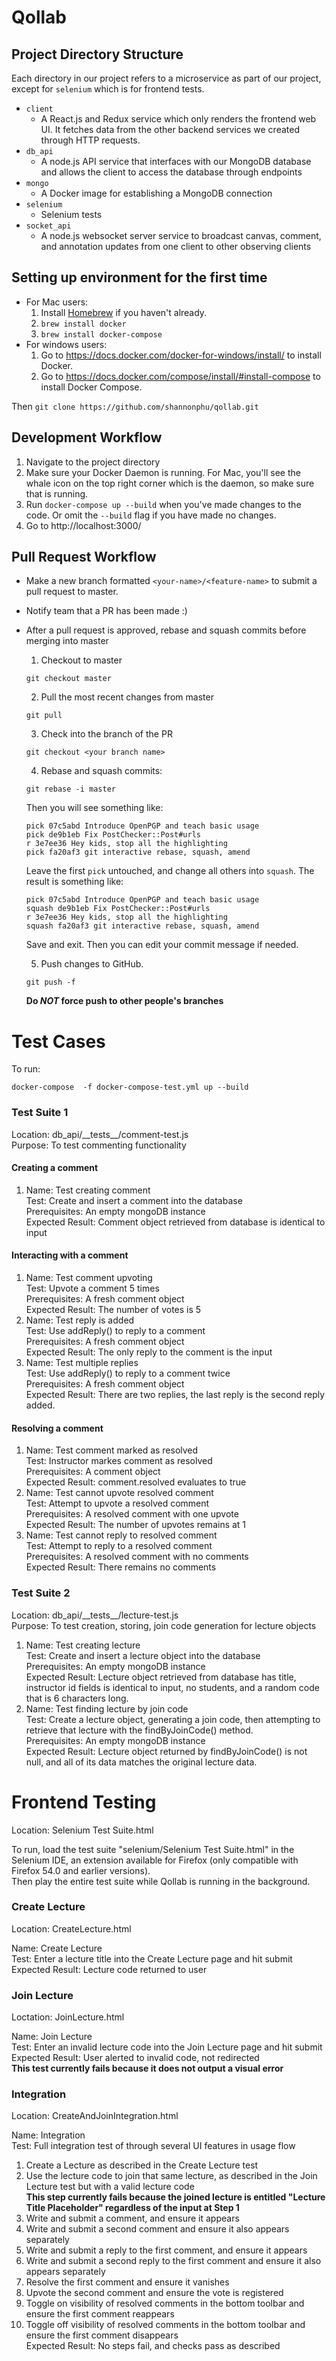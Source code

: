 # Qollab

## Project Directory Structure
Each directory in our project refers to a microservice as part of our project, except for `selenium` which is for frontend tests. 
* `client`
  - A React.js and Redux service which only renders the frontend web UI. It fetches data from the other backend services we created through HTTP requests.
* `db_api`
  - A node.js API service that interfaces with our MongoDB database and allows the client to access the database through endpoints
* `mongo`
  - A Docker image for establishing a MongoDB connection
* `selenium`
  - Selenium tests
* `socket_api`
  - A node.js websocket server service to broadcast canvas, comment, and annotation updates from one client to other observing clients

## Setting up environment for the first time
* For Mac users:
  1. Install [Homebrew](https://brew.sh/) if you haven't already. 
  2. `brew install docker`
  3. `brew install docker-compose`
* For windows users:
  1. Go to https://docs.docker.com/docker-for-windows/install/ to install Docker.
  2. Go to https://docs.docker.com/compose/install/#install-compose to install Docker Compose.

Then `git clone https://github.com/shannonphu/qollab.git`

## Development Workflow
1. Navigate to the project directory
2. Make sure your Docker Daemon is running. For Mac, you'll see the whale icon on the top right corner which is the daemon, so make sure that is running.
3. Run `docker-compose up --build` when you've made changes to the code. Or omit the `--build` flag if you have made no changes.
4. Go to http://localhost:3000/

## Pull Request Workflow
* Make a new branch formatted `<your-name>/<feature-name>` to submit a pull request to master.
* Notify team that a PR has been made :)
* After a pull request is approved, rebase and squash commits before merging into master
    1. Checkout to master
    
    ```shell
    git checkout master
    ```
    2. Pull the most recent changes from master
    
    ```shell
    git pull
    ```

    3. Check into the branch of the PR

    ```shell
    git checkout <your branch name>
    ```

    4. Rebase and squash commits:

    ```shell
    git rebase -i master
    ```

    Then you will see something like:

    ```shell
    pick 07c5abd Introduce OpenPGP and teach basic usage
    pick de9b1eb Fix PostChecker::Post#urls
    r 3e7ee36 Hey kids, stop all the highlighting
    pick fa20af3 git interactive rebase, squash, amend
    ```

    Leave the first `pick` untouched, and change all others into `squash`. The result is something like:
      
    ```shell
    pick 07c5abd Introduce OpenPGP and teach basic usage
    squash de9b1eb Fix PostChecker::Post#urls
    r 3e7ee36 Hey kids, stop all the highlighting
    squash fa20af3 git interactive rebase, squash, amend
    ```

    Save and exit. Then you can edit your commit message if needed.

    5. Push changes to GitHub.

    ```shell
    git push -f
    ```
    **Do _NOT_ force push to other people's branches**
    
    
# Test Cases #
To run:
```
docker-compose  -f docker-compose-test.yml up --build
```
### Test Suite 1 ###
Location: db_api/\_\_tests\_\_/comment-test.js <br />
Purpose: To test commenting functionality
#### Creating a comment ####
1. Name: Test creating comment <br />
   Test: Create and insert a comment into the database <br />
   Prerequisites: An empty mongoDB instance <br />
   Expected Result: Comment object retrieved from database is identical to input <br />

#### Interacting with a comment ####
1. Name: Test comment upvoting <br />
   Test: Upvote a comment 5 times <br />
   Prerequisites: A fresh comment object <br />
   Expected Result: The number of votes is 5 <br />
2. Name: Test reply is added <br />
   Test: Use addReply() to reply to a comment <br />
   Prerequisites: A fresh comment object <br />
   Expected Result: The only reply to the comment is the input <br />
3. Name: Test multiple replies <br />
   Test: Use addReply() to reply to a comment twice <br />
   Prerequisites: A fresh comment object <br />
   Expected Result: There are two replies, the last reply is the second reply added. <br />

#### Resolving a comment ####
1. Name: Test comment marked as resolved <br />
   Test: Instructor markes comment as resolved <br />
   Prerequisites: A comment object <br />
   Expected Result: comment.resolved evaluates to true <br />
2. Name: Test cannot upvote resolved comment <br />
   Test: Attempt to upvote a resolved comment <br />
   Prerequisites: A resolved comment with one upvote <br />
   Expected Result: The number of upvotes remains at 1  <br />
3. Name: Test cannot reply to resolved comment <br />
   Test: Attempt to reply to a resolved comment <br />
   Prerequisites: A resolved comment with no comments <br />
   Expected Result: There remains no comments <br />


### Test Suite 2 ###
Location: db_api/\_\_tests\_\_/lecture-test.js <br />
Purpose: To test creation, storing, join code generation for lecture objects

1. Name: Test creating lecture <br />
   Test: Create and insert a lecture object into the database <br />
   Prerequisites: An empty mongoDB instance <br />
   Expected Result: Lecture object retrieved from database has title, instructor id fields is identical to input, no students, and a random code that is 6 characters long. <br />
2. Name: Test finding lecture by join code <br />
   Test: Create a lecture object, generating a join code, then attempting to retrieve that lecture with the findByJoinCode() method. <br />
   Prerequisites: An empty mongoDB instance <br />
   Expected Result: Lecture object returned by findByJoinCode() is not null, and all of its data matches the original lecture data.

# Frontend Testing #
Location: Selenium Test Suite.html

To run, load the test suite "selenium/Selenium Test Suite.html" in the Selenium IDE, an extension available for Firefox (only compatible with Firefox 54.0 and earlier versions). <br />
Then play the entire test suite while Qollab is running in the background.

### Create Lecture ###
Location: CreateLecture.html

Name: Create Lecture <br />
Test: Enter a lecture title into the Create Lecture page and hit submit <br />
Expected Result: Lecture code returned to user

### Join Lecture ###
Loctation: JoinLecture.html

Name: Join Lecture <br />
Test: Enter an invalid lecture code into the Join Lecture page and hit submit <br />
Expected Result: User alerted to invalid code, not redirected <br />
**This test currently fails because it does not output a visual error**

### Integration ###
Location: CreateAndJoinIntegration.html

Name: Integration <br />
Test: Full integration test of through several UI features in usage flow <br />
1. Create a Lecture as described in the Create Lecture test
2. Use the lecture code to join that same lecture, as described in the Join Lecture test but with a valid lecture code<br />
**This step currently fails because the joined lecture is entitled "Lecture Title Placeholder" regardless of the input at Step 1**
3. Write and submit a comment, and ensure it appears
4. Write and submit a second comment and ensure it also appears separately
5. Write and submit a reply to the first comment, and ensure it appears
6. Write and submit a second reply to the first comment and ensure it also appears separately
7. Resolve the first comment and ensure it vanishes
8. Upvote the second comment and ensure the vote is registered
9. Toggle on visibility of resolved comments in the bottom toolbar and ensure the first comment reappears
10. Toggle off visibility of resolved comments in the bottom toolbar and ensure the first comment disappears <br />
Expected Result: No steps fail, and checks pass as described
